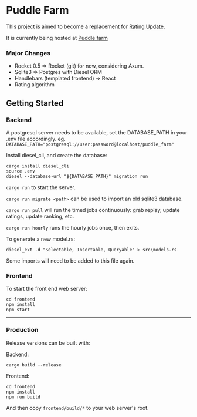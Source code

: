 # Puddle Farm

This project is aimed to become a replacement for [Rating Update](https://github.com/nemasu/rating-update).

It is currently being hosted at [Puddle.farm](https://puddle.farm)

### Major Changes
- Rocket 0.5 => Rocket (git) for now, considering Axum.
- Sqlite3 => Postgres with Diesel ORM
- Handlebars (templated frontend) => React
- Rating algorithm

## Getting Started

### Backend

A postgresql server needs to be available, set the DATABASE_PATH in your .env file accordingly.
eg. `DATABASE_PATH="postgresql://user:password@localhost/puddle_farm"`

Install diesel_cli, and create the database:
```
cargo install diesel_cli
source .env
diesel --database-url "${DATABASE_PATH}" migration run
```

`cargo run` to start the server.

`cargo run migrate <path>` can be used to import an old sqlite3 database.

`cargo run pull` will run the timed jobs continuously: grab replay, update ratings, update ranking, etc.

`cargo run hourly` runs the hourly jobs once, then exits.

To generate a new model.rs:

`diesel_ext -d "Selectable, Insertable, Queryable" > src\models.rs`

Some imports will need to be added to this file again.


### Frontend
To start the front end web server:

```
cd frontend
npm install
npm start
```
---
### Production
Release versions can be built with:

Backend:
```
cargo build --release
```

Frontend:
```
cd frontend
npm install
npm run build
```

And then copy `frontend/build/*` to your web server's root.
